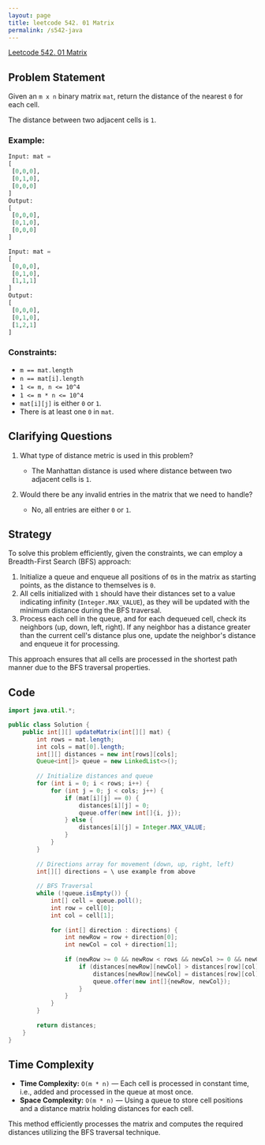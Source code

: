 ```yaml
---
layout: page
title: leetcode 542. 01 Matrix
permalink: /s542-java
---
```

[Leetcode 542. 01 Matrix](https://algoadvance.github.io/algoadvance/l542)
## Problem Statement

Given an `m x n` binary matrix `mat`, return the distance of the nearest `0` for each cell.

The distance between two adjacent cells is `1`.

### Example:
```python
Input: mat = 
[
 [0,0,0],
 [0,1,0],
 [0,0,0]
]
Output: 
[
 [0,0,0],
 [0,1,0],
 [0,0,0]
]

Input: mat = 
[
 [0,0,0],
 [0,1,0],
 [1,1,1]
]
Output: 
[
 [0,0,0],
 [0,1,0],
 [1,2,1]
]
```

### Constraints:
- `m == mat.length`
- `n == mat[i].length`
- `1 <= m, n <= 10^4`
- `1 <= m * n <= 10^4`
- `mat[i][j]` is either `0` or `1`.
- There is at least one `0` in `mat`.

## Clarifying Questions

1. What type of distance metric is used in this problem?
   - The Manhattan distance is used where distance between two adjacent cells is `1`.

2. Would there be any invalid entries in the matrix that we need to handle?
   - No, all entries are either `0` or `1`.

## Strategy

To solve this problem efficiently, given the constraints, we can employ a Breadth-First Search (BFS) approach:

1. Initialize a queue and enqueue all positions of `0`s in the matrix as starting points, as the distance to themselves is `0`.
2. All cells initialized with `1` should have their distances set to a value indicating infinity (`Integer.MAX_VALUE`), as they will be updated with the minimum distance during the BFS traversal.
3. Process each cell in the queue, and for each dequeued cell, check its neighbors (up, down, left, right). If any neighbor has a distance greater than the current cell's distance plus one, update the neighbor's distance and enqueue it for processing.

This approach ensures that all cells are processed in the shortest path manner due to the BFS traversal properties.

## Code

```java
import java.util.*;

public class Solution {
    public int[][] updateMatrix(int[][] mat) {
        int rows = mat.length;
        int cols = mat[0].length;
        int[][] distances = new int[rows][cols];
        Queue<int[]> queue = new LinkedList<>();
        
        // Initialize distances and queue
        for (int i = 0; i < rows; i++) {
            for (int j = 0; j < cols; j++) {
                if (mat[i][j] == 0) {
                    distances[i][j] = 0;
                    queue.offer(new int[]{i, j});
                } else {
                    distances[i][j] = Integer.MAX_VALUE;
                }
            }
        }
        
        // Directions array for movement (down, up, right, left)
        int[][] directions = \ use example from above
        
        // BFS Traversal
        while (!queue.isEmpty()) {
            int[] cell = queue.poll();
            int row = cell[0];
            int col = cell[1];
            
            for (int[] direction : directions) {
                int newRow = row + direction[0];
                int newCol = col + direction[1];
                
                if (newRow >= 0 && newRow < rows && newCol >= 0 && newCol < cols) {
                    if (distances[newRow][newCol] > distances[row][col] + 1) {
                        distances[newRow][newCol] = distances[row][col] + 1;
                        queue.offer(new int[]{newRow, newCol});
                    }
                }
            }
        }
        
        return distances;
    }
}
```

## Time Complexity

- **Time Complexity:** `O(m * n)` — Each cell is processed in constant time, i.e., added and processed in the queue at most once.
- **Space Complexity:** `O(m * n)` — Using a queue to store cell positions and a distance matrix holding distances for each cell.

This method efficiently processes the matrix and computes the required distances utilizing the BFS traversal technique.